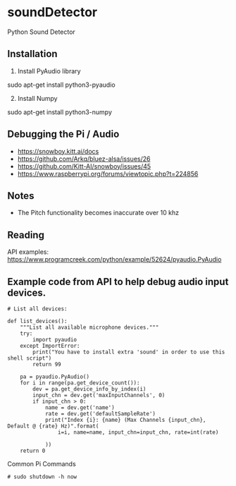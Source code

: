 # soundDetector
Python Sound Detector

## Installation

1. Install PyAudio library

sudo apt-get install python3-pyaudio 

2. Install Numpy

sudo apt-get install python3-numpy

## Debugging the Pi / Audio 

- https://snowboy.kitt.ai/docs
- https://github.com/Arkq/bluez-alsa/issues/26
- https://github.com/Kitt-AI/snowboy/issues/45
- https://www.raspberrypi.org/forums/viewtopic.php?t=224856

## Notes

- The Pitch functionality becomes inaccurate over 10 khz

## Reading

API examples: https://www.programcreek.com/python/example/52624/pyaudio.PyAudio

## Example code from API to help debug audio input devices.

````
# List all devices:

def list_devices():
    """List all available microphone devices."""
    try:
        import pyaudio
    except ImportError:
        print("You have to install extra 'sound' in order to use this shell script")
        return 99

    pa = pyaudio.PyAudio()
    for i in range(pa.get_device_count()):
        dev = pa.get_device_info_by_index(i)
        input_chn = dev.get('maxInputChannels', 0)
        if input_chn > 0:
            name = dev.get('name')
            rate = dev.get('defaultSampleRate')
            print("Index {i}: {name} (Max Channels {input_chn}, Default @ {rate} Hz)".format(
                i=i, name=name, input_chn=input_chn, rate=int(rate)

            ))
    return 0 

````

Common Pi Commands

````
# sudo shutdown -h now
````
